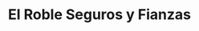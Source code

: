 ---
title: "El Roble Seguros y Fianzas"
url: /retalhuleu/el-roble-seguros-y-fianzas/
shop: prestamista
---